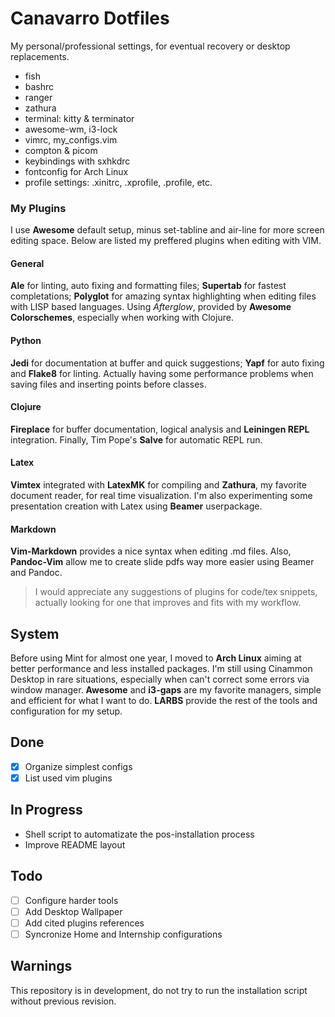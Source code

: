 # Canavarro Dotfiles

My personal/professional settings, for eventual recovery or desktop replacements.

* fish
* bashrc
* ranger
* zathura
* terminal: kitty & terminator
* awesome-wm, i3-lock
* vimrc, my_configs.vim
* compton & picom
* keybindings with sxhkdrc
* fontconfig for Arch Linux
* profile settings: .xinitrc, .xprofile, .profile, etc.

### My Plugins

I use **Awesome** default setup, minus set-tabline and air-line for more screen editing space. Below are listed my preffered plugins when editing with VIM.

#### General
**Ale** for linting, auto fixing and formatting files; **Supertab** for fastest completations; **Polyglot** for amazing syntax highlighting when editing files with LISP based languages. Using _Afterglow_, provided by **Awesome Colorschemes**, especially when working with Clojure.
#### Python
**Jedi** for documentation at buffer and quick suggestions; **Yapf** for auto fixing and **Flake8** for linting. Actually having some performance problems when saving files and inserting points before classes.
#### Clojure 
**Fireplace** for buffer documentation, logical analysis and **Leiningen REPL** integration. Finally, Tim Pope's **Salve** for automatic REPL run.
#### Latex 
**Vimtex** integrated with **LatexMK** for compiling and **Zathura**, my favorite document reader, for real time visualization. I'm also experimenting some presentation creation with Latex using **Beamer** userpackage.
#### Markdown
**Vim-Markdown** provides a nice syntax when editing .md files. Also, **Pandoc-Vim** allow me to create slide pdfs way more easier using Beamer and Pandoc.

> I would appreciate any suggestions of plugins for code/tex snippets, actually looking for one that improves and fits with my workflow.

## System
Before using Mint for almost one year, I moved to **Arch Linux** aiming at better performance and less installed packages. I'm still using Cinammon Desktop in rare situations, especially when can't correct some errors via window manager. **Awesome** and **i3-gaps** are my favorite managers, simple and efficient for what I want to do. **LARBS** provide the rest of the tools and configuration for my setup.

## Done
- [x] Organize simplest configs
- [x] List used vim plugins

## In Progress
- Shell script to automatizate the pos-installation process
- Improve README layout

## Todo
- [ ] Configure harder tools
- [ ] Add Desktop Wallpaper
- [ ] Add cited plugins references
- [ ] Syncronize Home and Internship configurations

## Warnings
This repository is in development, do not try to run the installation script without previous revision.
